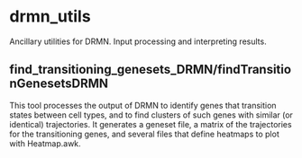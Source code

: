 # drmn_utils
Ancillary utilities for DRMN. Input processing and interpreting results.


## find_transitioning_genesets_DRMN/findTransitionGenesetsDRMN 
This tool processes the output of DRMN to identify genes that transition states between cell types, and to find clusters of such genes with similar (or identical) trajectories. It generates a geneset file, a matrix of the trajectories for the transitioning genes, and several files that define heatmaps to plot with Heatmap.awk.
